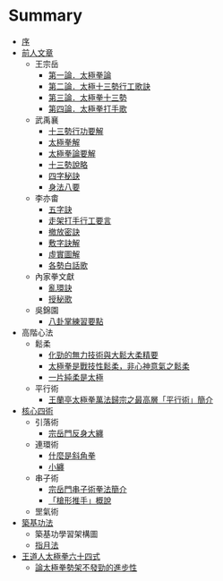 # Summary

* [序](README.md)
* [前人文章](chap01/README.md)
   * 王宗岳
       * [第一論．太極拳論](chap01/太極拳論.md)
       * [第二論．太極十三勢行工歌訣](chap01/太極十三勢行工歌訣.md)
       * [第三論．太極拳十三勢](chap01/太極拳十三勢.md)
       * [第四論．太極拳打手歌](chap01/太極拳打手歌.md)
   * 武禹襄
       * [十三勢行功要解](chap01/十三勢行功要解.md)
       * [太極拳解](chap01/太極拳解.md)
       * [太極拳論要解](chap01/太極拳論要解.md)
       * [十三勢說略](chap01/十三勢說略.md)
       * [四字秘訣](chap01/四字秘訣.md)
       * [身法八要](chap01/身法八要.md)
   * 李亦畬
       * [五字訣](chap01/五字訣.md)
       * [走架打手行工要言](chap01/走架打手行工要言.md)
       * [撤放密訣](chap01/撤放密訣.md)
       * [敷字訣解](chap01/敷字訣解.md)
       * [虛實圖解](chap01/虛實圖解.md)
       * [各勢白話歌](chap01/各勢白話歌.md)
   * 內家拳文獻
       * [亂環訣](chap01/亂環訣.md)
       * [授秘歌](chap01/授秘歌.md)
   * 吳錦園
       * [八卦掌練習要點](chap01/八卦掌練習要點.md)
* 高階心法
   * 鬆柔
       * [化勁的無力技術與大鬆大柔精要](chap02/化勁的無力技術與大鬆大柔精要.md)
       * [太極拳是戰技性鬆柔，非心神意氣之鬆柔](chap02/太極拳是戰技性鬆柔，非心神意氣之鬆柔.md)
       * [一片純柔是太極](chap02/一片純柔是太極.md)
   * 平行術
       * [王蘭亭太極拳萬法歸宗之最高層「平行術」簡介](chap02/王蘭亭太極拳萬法歸宗之最高層平行術簡介.md)
* [核心四術](chap03/README.md)
   * 引落術
       * [宗岳門反身大纏](chap03/宗岳門反身大纏.md)
   * 連環術
       * [什麼是斜角拳](chap03/什麼是斜角拳.md)
       * [小纏](chap03/小纏.md)
   * 串子術
       * [宗岳門串子術拳法簡介](chap03/宗岳門串子術拳法簡介.md)
       * [「槍形推手」概說](chap03/槍形推手概說.md)
   * 罡氣術
* [築基功法](chap04/README.md)
   * 築基功學習架構圖
   * [指月法](chap04/指月法.md)
* [王道人太極拳六十四式](chap05/王道人太極拳六十四式.md)
   * [論太極拳勢架不發勁的進步性](chap05/論太極拳勢架不發勁的進步性.md)

